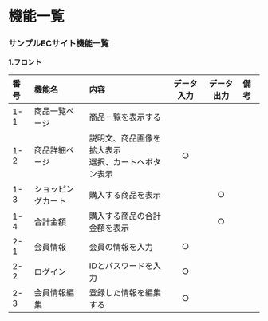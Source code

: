 # 機能一覧
### サンプルECサイト機能一覧
**1.フロント**

|番号|機能名|内容|データ入力|データ出力|備考|
|:---|:---|:---|:---:|:---:|:---|
|1-1|商品一覧ページ|商品一覧を表示する||||
|1-2|商品詳細ページ|説明文、商品画像を拡大表示<br>選択、カートへボタン表示|○|||
|1-3|ショッピングカート|購入する商品を表示||○||
|1-4|合計金額|購入する商品の合計金額を表示||○||
|2-1|会員情報|会員の情報を入力|○|||
|2-2|ログイン|IDとパスワードを入力|○|||
|2-3|会員情報編集|登録した情報を編集する|○|||
